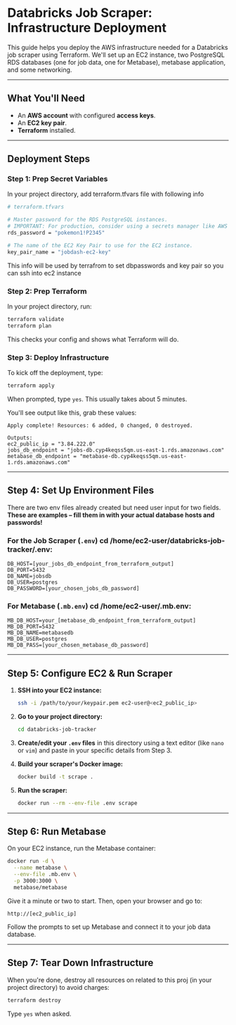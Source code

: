 # Databricks Job Scraper: Infrastructure Deployment

This guide helps you deploy the AWS infrastructure needed for a Databricks job scraper using Terraform. We'll set up an EC2 instance, two PostgreSQL RDS databases (one for job data, one for Metabase), metabase application, and some networking.

-----

## What You'll Need

  * An **AWS account** with configured **access keys**.
  * An **EC2 key pair**.
  * **Terraform** installed.

-----

## Deployment Steps

### Step 1: Prep Secret Variables

In your project directory, add terraform.tfvars file with following info 

```bash
# terraform.tfvars

# Master password for the RDS PostgreSQL instances.
# IMPORTANT: For production, consider using a secrets manager like AWS Secrets Manager.
rds_password = "pokemon1!P2345"

# The name of the EC2 Key Pair to use for the EC2 instance.
key_pair_name = "jobdash-ec2-key"
```

This info will be used by terrafrom to set dbpasswords and key pair so you can ssh into ec2 instance 

### Step 2: Prep Terraform

In your project directory, run:

```bash
terraform validate
terraform plan
```

This checks your config and shows what Terraform will do.

### Step 3: Deploy Infrastructure

To kick off the deployment, type:

```bash
terraform apply
```

When prompted, type `yes`. This usually takes about 5 minutes.

You'll see output like this, grab these values:

```
Apply complete! Resources: 6 added, 0 changed, 0 destroyed.

Outputs:
ec2_public_ip = "3.84.222.0"
jobs_db_endpoint = "jobs-db.cyp4keqss5qm.us-east-1.rds.amazonaws.com"
metabase_db_endpoint = "metabase-db.cyp4keqss5qm.us-east-1.rds.amazonaws.com"
```

-----

## Step 4: Set Up Environment Files

There are two env files already created but need user input for two fields. **These are examples – fill them in with your actual database hosts and passwords\!**

### For the Job Scraper (`.env`) cd /home/ec2-user/databricks-job-tracker/.env:

```env
DB_HOST=[your_jobs_db_endpoint_from_terraform_output]
DB_PORT=5432
DB_NAME=jobsdb
DB_USER=postgres
DB_PASSWORD=[your_chosen_jobs_db_password]
```

### For Metabase (`.mb.env`) cd /home/ec2-user/.mb.env:

```env
MB_DB_HOST=your_[metabase_db_endpoint_from_terraform_output]
MB_DB_PORT=5432
MB_DB_NAME=metabasedb
MB_DB_USER=postgres
MB_DB_PASS=[your_chosen_metabase_db_password]
```

-----

## Step 5: Configure EC2 & Run Scraper

1.  **SSH into your EC2 instance:**

    ```bash
    ssh -i /path/to/your/keypair.pem ec2-user@<ec2_public_ip>
    ```

2.  **Go to your project directory:**

    ```bash
    cd databricks-job-tracker
    ```

3.  **Create/edit your `.env` files** in this directory using a text editor (like `nano` or `vim`) and paste in your specific details from Step 3.

4.  **Build your scraper's Docker image:**

    ```bash
    docker build -t scrape .
    ```

5.  **Run the scraper:**

    ```bash
    docker run --rm --env-file .env scrape
    ```

-----

## Step 6: Run Metabase

On your EC2 instance, run the Metabase container:

```bash
docker run -d \
  --name metabase \
  --env-file .mb.env \
  -p 3000:3000 \
  metabase/metabase
```

Give it a minute or two to start. Then, open your browser and go to:

`http://[ec2_public_ip]`

Follow the prompts to set up Metabase and connect it to your job data database.

-----

## Step 7: Tear Down Infrastructure

When you're done, destroy all resources on related to this proj (in your project directory) to avoid charges:

```bash
terraform destroy
```

Type `yes` when asked.
